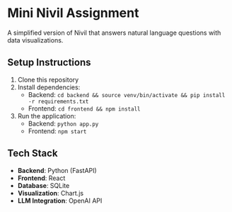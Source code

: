 # Mini Nivil Assignment

A simplified version of Nivil that answers natural language questions with data visualizations.

## Setup Instructions

1. Clone this repository
2. Install dependencies:
   - Backend: `cd backend && source venv/bin/activate && pip install -r requirements.txt`
   - Frontend: `cd frontend && npm install`
3. Run the application:
   - Backend: `python app.py`
   - Frontend: `npm start`

## Tech Stack

- **Backend**: Python (FastAPI)
- **Frontend**: React
- **Database**: SQLite
- **Visualization**: Chart.js
- **LLM Integration**: OpenAI API
